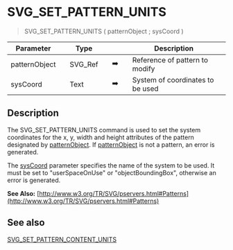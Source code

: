 <!-- SVG_SET_PATTERN_UNITS ( svgObject ; patternUnit )
 -> svgObject (Text)
 -> patternUnit (Text)-->
# SVG_SET_PATTERN_UNITS

> SVG_SET_PATTERN_UNITS ( patternObject ; sysCoord )

| Parameter |     | Type |     |     |     | Description |     |
| --- | --- | --- | --- | --- | --- | --- | --- |
| patternObject |     | SVG_Ref |     | ➡️ |     | Reference of pattern to modify |     |
| sysCoord |     | Text |     | ➡️ |     | System of coordinates to be used |     |

## Description

The SVG_SET_PATTERN_UNITS command is used to set the system coordinates for the x, y, width and height attributes of the pattern designated by [patternObject](# "Reference of pattern to modify"). If [patternObject](# "Reference of pattern to modify") is not a pattern, an error is generated.

The [sysCoord](# "System of coordinates to be used") parameter specifies the name of the system to be used. It must be set to "userSpaceOnUse" or "objectBoundingBox", otherwise an error is generated.

**See Also:** [http://www.w3.org/TR/SVG/pservers.html#Patterns](http://www.w3.org/TR/SVG/pservers.html#Patterns)

## See also

[SVG_SET_PATTERN_CONTENT_UNITS](SVG_SET_PATTERN_CONTENT_UNITS.md)
